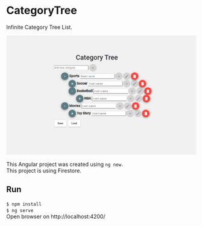 # CategoryTree

Infinite Category Tree List.

![alt text](./assets/category-tree.png "App")

This Angular project was created using `ng new`.  
This project is using Firestore.

## Run

`$ npm install`  
`$ ng serve`  
Open browser on http://localhost:4200/
